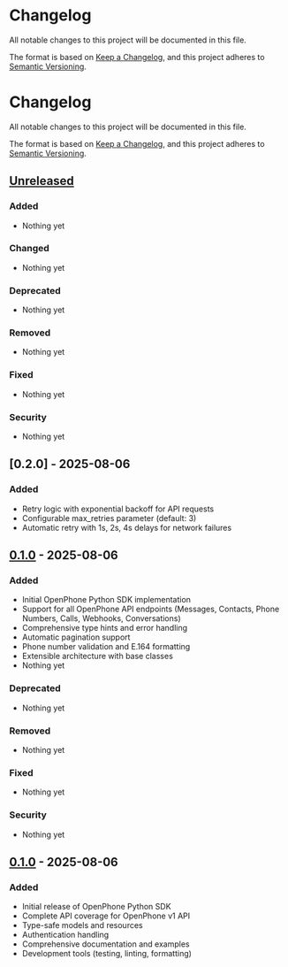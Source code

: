 # Changelog

All notable changes to this project will be documented in this file.

The format is based on [Keep a Changelog](https://keepachangelog.com/en/1.0.0/),
and this project adheres to [Semantic Versioning](https://semver.org/spec/v2.0.0.html).

# Changelog

All notable changes to this project will be documented in this file.

The format is based on [Keep a Changelog](https://keepachangelog.com/en/1.0.0/),
and this project adheres to [Semantic Versioning](https://semver.org/spec/v2.0.0.html).

## [Unreleased]

### Added
- Nothing yet

### Changed
- Nothing yet

### Deprecated
- Nothing yet

### Removed
- Nothing yet

### Fixed
- Nothing yet

### Security
- Nothing yet

## [0.2.0] - 2025-08-06

### Added
- Retry logic with exponential backoff for API requests
- Configurable max_retries parameter (default: 3)
- Automatic retry with 1s, 2s, 4s delays for network failures

## [0.1.0] - 2025-08-06

### Added
- Initial OpenPhone Python SDK implementation
- Support for all OpenPhone API endpoints (Messages, Contacts, Phone Numbers, Calls, Webhooks, Conversations)
- Comprehensive type hints and error handling
- Automatic pagination support
- Phone number validation and E.164 formatting
- Extensible architecture with base classes
- Nothing yet

### Deprecated
- Nothing yet

### Removed
- Nothing yet

### Fixed
- Nothing yet

### Security
- Nothing yet

## [0.1.0] - 2025-08-06

### Added
- Initial release of OpenPhone Python SDK
- Complete API coverage for OpenPhone v1 API
- Type-safe models and resources
- Authentication handling
- Comprehensive documentation and examples
- Development tools (testing, linting, formatting)

[Unreleased]: https://github.com/plug-city/openphone-python/compare/v0.1.0...HEAD
[0.1.0]: https://github.com/plug-city/openphone-python/releases/tag/v0.1.0
